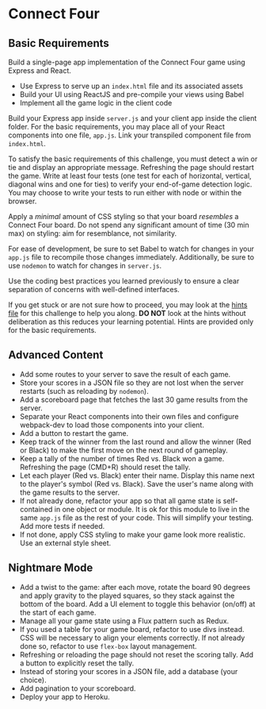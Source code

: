 # Connect Four

## Basic Requirements

Build a single-page app implementation of the Connect Four game using Express and React.

- Use Express to serve up an `index.html` file and its associated assets
- Build your UI using ReactJS and pre-compile your views using Babel
- Implement all the game logic in the client code

Build your Express app inside `server.js` and your client app inside the client folder. For the basic requirements, you may place all of your React components into one file, `app.js`. Link your transpiled component file from `index.html`.

To satisfy the basic requirements of this challenge, you must detect a win or tie and display an appropriate message. Refreshing the page should restart the game. Write at least four tests (one test for each of horizontal, vertical, diagonal wins and one for ties) to verify your end-of-game detection logic. You may choose to write your tests to run either with node or within the browser.

Apply a *minimal* amount of CSS styling so that your board *resembles* a Connect Four board. Do not spend any significant amount of time (30 min max) on styling: aim for resemblance, not similarity.

For ease of development, be sure to set Babel to watch for changes in your `app.js` file to recompile those changes immediately. Additionally, be sure to use `nodemon` to watch for changes in `server.js`.

Use the coding best practices you learned previously to ensure a clear separation of concerns with well-defined interfaces.

If you get stuck or are not sure how to proceed, you may look at the [hints file](docs/hints_3.md) for this challenge to help you along. **DO NOT** look at the hints without deliberation as this reduces your learning potential. Hints are provided only for the basic requirements.

## Advanced Content

- Add some routes to your server to save the result of each game.
- Store your scores in a JSON file so they are not lost when the server restarts (such as reloading by `nodemon`).
- Add a scoreboard page that fetches the last 30 game results from the server.
- Separate your React components into their own files and configure webpack-dev to load those components into your client.
- Add a button to restart the game.
- Keep track of the winner from the last round and allow the winner (Red or Black) to make the first move on the next round of gameplay.
- Keep a tally of the number of times Red vs. Black won a game. Refreshing the page (CMD+R) should reset the tally.
- Let each player (Red vs. Black) enter their name. Display this name next to the player's symbol (Red vs. Black). Save the user's name along with the game results to the server.
- If not already done, refactor your app so that all game state is self-contained in one object or module. It is ok for this module to live in the same `app.js` file as the rest of your code. This will simplify your testing. Add more tests if needed.
- If not done, apply CSS styling to make your game look more realistic. Use an external style sheet.

## Nightmare Mode

- Add a twist to the game: after each move, rotate the board 90 degrees and apply gravity to the played squares, so they stack against the bottom of the board. Add a UI element to toggle this behavior (on/off) at the start of each game.
- Manage all your game state using a Flux pattern such as Redux.
- If you used a table for your game board, refactor to use divs instead. CSS will be necessary to align your elements correctly. If not already done so, refactor to use `flex-box` layout management.
- Refreshing or reloading the page should not reset the scoring tally. Add a button to explicitly reset the tally.
- Instead of storing your scores in a JSON file, add a database (your choice).
- Add pagination to your scoreboard.
- Deploy your app to Heroku.
